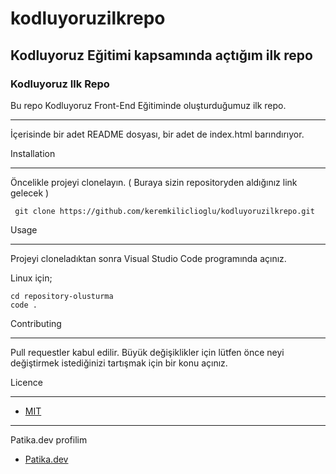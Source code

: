 # kodluyoruzilkrepo
## Kodluyoruz Eğitimi kapsamında açtığım ilk repo
   
### Kodluyoruz Ilk Repo
Bu repo Kodluyoruz Front-End Eğitiminde oluşturduğumuz ilk repo. 

------------------------------------------------------------------------

İçerisinde bir adet README dosyası, bir adet de index.html barındırıyor.

Installation

------------------------------------------------------------------------
Öncelikle projeyi clonelayın. ( Buraya sizin repositoryden aldığınız link gelecek )
```
 git clone https://github.com/keremkiliclioglu/kodluyoruzilkrepo.git
 ```

Usage

---
Projeyi cloneladıktan sonra Visual Studio Code programında açınız.

Linux için;

```
cd repository-olusturma
code .
```
Contributing

---
Pull requestler kabul edilir. Büyük değişiklikler için lütfen önce neyi değiştirmek istediğinizi tartışmak için bir konu açınız.

Licence

---
* [MIT](https://choosealicense.com/licenses/mit/)

---


Patika.dev profilim

 *  [Patika.dev](https://app.patika.dev/keremkiliclioglu)
